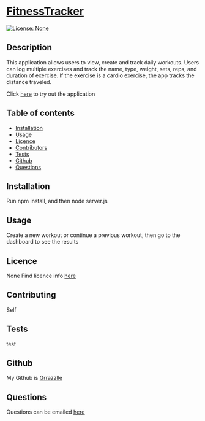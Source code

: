 
  # **[FitnessTracker](http://github.com/Grrazzlle/WorkoutTracker)**
  
  [![License: None](https://img.shields.io/badge/License-None-blue.svg)](https://choosealicense.com/)

  ## Description

  This application allows users to view, create and track daily workouts. Users can log multiple exercises and track the name, type, weight, sets, reps, and duration of exercise. If the exercise is a cardio exercise, the app tracks the distance traveled.
  
  Click [here](https://calm-inlet-57146.herokuapp.com/) to try out the application

  ## Table of contents

  - [Installation](#Installation)
  - [Usage](#Usage)
  - [Licence](#Licence)
  - [Contributors](#Contributors)
  - [Tests](#Tests)
  - [Github](#Github)
  - [Questions](#Questions)

  ## Installation

  Run npm install, and then node server.js

  ## Usage

  Create a new workout or continue a previous workout, then go to the dashboard to see the results

  ## Licence

  None 
  Find licence info [here](https://choosealicense.com/)

  ## Contributing

  Self

  ## Tests

  test

  ## Github

  My Github is [Grrazzlle](https://github.com/Grrazzlle)

  ## Questions

  Questions can be emailed [here](mailto:Cel47@miami.edu)
